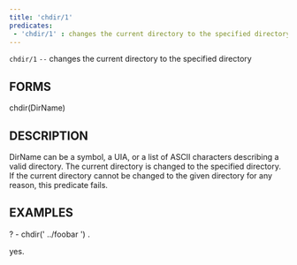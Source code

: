 ```yaml
---
title: 'chdir/1'
predicates:
 - 'chdir/1' : changes the current directory to the specified directory
---
```

`chdir/1` `--` changes the current directory to the specified directory


## FORMS

chdir(DirName)


## DESCRIPTION

DirName can be a symbol, a UIA, or a list of ASCII characters describing a valid directory. The current directory is changed to the specified directory. If the current directory cannot be changed to the given directory for any reason, this predicate fails.


## EXAMPLES

? - chdir(' ../foobar ') .


yes.

